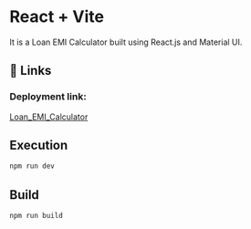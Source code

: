 # React + Vite
It is a Loan EMI Calculator built using React.js and Material UI.

## 🔗 Links
### Deployment link:
[Loan_EMI_Calculator](https://loan-emi-calculator-phi.vercel.app/)

## Execution
```bash
npm run dev
```

## Build
```bash
npm run build
```
